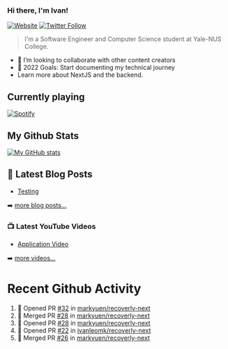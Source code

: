 ### Hi there, I'm Ivan!

[![Website](https://img.shields.io/website?label=ivanleo.com&style=for-the-badge&url=https%3A%2F%2Fivanleo.com)](https://ivanleo.com)
[![Twitter Follow](https://img.shields.io/twitter/follow/ivanleomk?color=1DA1F2&logo=twitter&style=for-the-badge)](https://twitter.com/intent/follow?screen_name=ivanleomk)

> I'm a Software Engineer and Computer Science student at Yale-NUS College.

- 👯 I’m looking to collaborate with other content creators
- 🥅 2022 Goals: Start documenting my technical journey
- Learn more about NextJS and the backend.

## Currently playing

[![Spotify](https://novatorem-ivanleomk.vercel.app/api/spotify)](https://open.spotify.com/user/ivanleomk)

## My Github Stats

[![My GitHub stats](https://github-readme-stats.vercel.app/api?username=ivanleomk)](https://github.com/ivanleomk/github-readme-stats)

## 📕 Latest Blog Posts

<!-- BLOG-POST-LIST:START -->
- [Testing](https://dev.to/ivanleomk/testing-2f4k)
<!-- BLOG-POST-LIST:END -->

➡️ [more blog posts...](https://ivanleo.com/articles)

### 📺 Latest YouTube Videos

<!-- YOUTUBE:START -->
- [Application Video](https://www.youtube.com/watch?v=92tDFP4stk0)
<!-- YOUTUBE:END -->

➡️ [more videos...](https://www.youtube.com/channel/UCsk__9hguqk3z-ilesZh4xw)

# Recent Github Activity

<!--START_SECTION:activity-->

1. 💪 Opened PR [#32](https://github.com/markyuen/recoverly-next/pull/32) in [markyuen/recoverly-next](https://github.com/markyuen/recoverly-next)
2. 🎉 Merged PR [#28](https://github.com/markyuen/recoverly-next/pull/28) in [markyuen/recoverly-next](https://github.com/markyuen/recoverly-next)
3. 💪 Opened PR [#28](https://github.com/markyuen/recoverly-next/pull/28) in [markyuen/recoverly-next](https://github.com/markyuen/recoverly-next)
4. 💪 Opened PR [#22](https://github.com/ivanleomk/recoverly-next/pull/22) in [ivanleomk/recoverly-next](https://github.com/ivanleomk/recoverly-next)
5. 🎉 Merged PR [#26](https://github.com/markyuen/recoverly-next/pull/26) in [markyuen/recoverly-next](https://github.com/markyuen/recoverly-next)
<!--END_SECTION:activity-->
